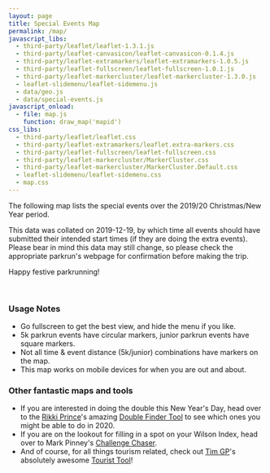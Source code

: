 ```yaml
---
layout: page
title: Special Events Map
permalink: /map/
javascript_libs:
  - third-party/leaflet/leaflet-1.3.1.js
  - third-party/leaflet-canvasicon/leaflet-canvasicon-0.1.4.js
  - third-party/leaflet-extramarkers/leaflet-extramarkers-1.0.5.js
  - third-party/leaflet-fullscreen/leaflet-fullscreen-1.0.1.js
  - third-party/leaflet-markercluster/leaflet-markercluster-1.3.0.js
  - leaflet-slidemenu/leaflet-sidemenu.js
  - data/geo.js
  - data/special-events.js
javascript_onload:
  - file: map.js
    function: draw_map('mapid')
css_libs:
  - third-party/leaflet/leaflet.css
  - third-party/leaflet-extramarkers/leaflet.extra-markers.css
  - third-party/leaflet-fullscreen/leaflet-fullscreen.css
  - third-party/leaflet-markercluster/MarkerCluster.css
  - third-party/leaflet-markercluster/MarkerCluster.Default.css
  - leaflet-slidemenu/leaflet-sidemenu.css
  - map.css
---
```


The following map lists the special events over the 2019/20 Christmas/New Year period.

This data was collated on 2019-12-19, by which time all events should have submitted their
intended start times (if they are doing the extra events). Please bear in mind this data may
still change, so please check the appropriate parkrun's webpage for confirmation before making the trip.

Happy festive parkrunning!

<div id="mapid"></div>
<br/>

### Usage Notes

- Go fullscreen to get the best view, and hide the menu if you like.
- 5k parkrun events have circular markers, junior parkrun events have square markers.
- Not all time & event distance (5k/junior) combinations have markers on the map.
- This map works on mobile devices for when you are out and about.

### Other fantastic maps and tools

- If you are interested in doing the double this New Year's Day, head over to the
[Rikki Prince](https://twitter.com/rikkiprince)'s amazing
[Double Finder Tool](https://tailrun.uk/nyd/2020/) to see which ones 
you might be able to do in 2020.
- If you are on the lookout for filling in a spot on your Wilson Index, head over
to Mark Pinney's [Challenge Chaser](http://www.challenge-chaser.com/map).
- And of course, for all things tourism related, check out
[Tim GP](https://twitter.com/timdp)'s absolutely awesome
[Tourist Tool](https://touristtool.mybluemix.net/)!
